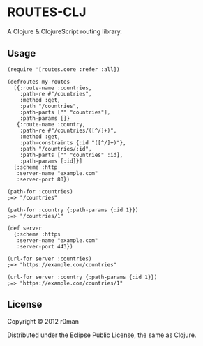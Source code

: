 # ROUTES-CLJ

A Clojure & ClojureScript routing library.

## Usage

```
(require '[routes.core :refer :all])

(defroutes my-routes
  [{:route-name :countries,
    :path-re #"/countries",
    :method :get,
    :path "/countries",
    :path-parts ["" "countries"],
    :path-params []}
   {:route-name :country,
    :path-re #"/countries/([^/]+)",
    :method :get,
    :path-constraints {:id "([^/]+)"},
    :path "/countries/:id",
    :path-parts ["" "countries" :id],
    :path-params [:id]}]
  {:scheme :http
   :server-name "example.com"
   :server-port 80})

(path-for :countries)
;=> "/countries"

(path-for :country {:path-params {:id 1}})
;=> "/countries/1"

(def server
  {:scheme :https
   :server-name "example.com"
   :server-port 443})

(url-for server :countries)
;=> "https://example.com/countries"

(url-for server :country {:path-params {:id 1}})
;=> "https://example.com/countries/1"
```

## License

Copyright © 2012 r0man

Distributed under the Eclipse Public License, the same as Clojure.
